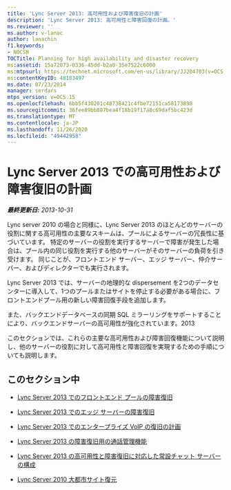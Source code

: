 ```yaml
---
title: 'Lync Server 2013: 高可用性および障害復旧の計画'
description: 'Lync Server 2013: 高可用性と障害回復の計画。'
ms.reviewer: ''
ms.author: v-lanac
author: lanachin
f1.keywords:
- NOCSH
TOCTitle: Planning for high availability and disaster recovery
ms:assetid: 15a72073-0336-45dd-b2a0-35e7522c6000
ms:mtpsurl: https://technet.microsoft.com/en-us/library/JJ204703(v=OCS.15)
ms:contentKeyID: 48183497
ms.date: 07/23/2014
manager: serdars
mtps_version: v=OCS.15
ms.openlocfilehash: 6bb5f430201c48738421c4fbe72151ca58173898
ms.sourcegitcommit: 36fee89bb887bea4f18b19f17a8c69daf5bc423d
ms.translationtype: MT
ms.contentlocale: ja-JP
ms.lasthandoff: 11/26/2020
ms.locfileid: "49442958"
---
```

# <a name="planning-for-high-availability-and-disaster-recovery-in-lync-server-2013"></a>Lync Server 2013 での高可用性および障害復旧の計画

<div data-xmlns="http://www.w3.org/1999/xhtml">

<div class="topic" data-xmlns="http://www.w3.org/1999/xhtml" data-msxsl="urn:schemas-microsoft-com:xslt" data-cs="https://msdn.microsoft.com/">

<div data-asp="https://msdn2.microsoft.com/asp">



</div>

<div id="mainSection">

<div id="mainBody">

<span> </span>

_**最終更新日:** 2013-10-31_

Lync server 2010 の場合と同様に、Lync Server 2013 のほとんどのサーバーの役割に関する高可用性の主要なスキームは、プールによるサーバーの冗長性に基づいています。 特定のサーバーの役割を実行するサーバーで障害が発生した場合は、プール内の同じ役割を実行する他のサーバーがそのサーバーの負荷を引き受けます。 同じことが、フロントエンド サーバー、エッジ サーバー、仲介サーバー、およびディレクターでも実行されます。

Lync Server 2013 では、サーバーの地理的な dispersement を2つのデータセンターに導入して、1つのプールまたはサイトを停止する必要がある場合に、フロントエンドプール用の新しい障害回復手段を追加します。

また、バックエンドデータベースの同期 SQL ミラーリングをサポートすることにより、バックエンドサーバーの高可用性が強化されています。2013

このセクションでは、これらの主要な高可用性および障害回復機能について説明し、他のサーバーの役割に対して高可用性と障害回復を実現するための手順についても説明します。

<div>

## <a name="in-this-section"></a>このセクション中

  - [Lync Server 2013 でのフロントエンド プールの障害復旧](lync-server-2013-front-end-pool-disaster-recovery.md)

  - [Lync Server 2013 でのエッジ サーバーの障害復旧](lync-server-2013-edge-server-disaster-recovery.md)

  - [Lync Server 2013 でのエンタープライズ VoIP の復旧の計画](lync-server-2013-planning-for-enterprise-voice-resiliency.md)

  - [Lync Server 2013 の障害復旧用の通話管理機能](lync-server-2013-call-management-features-for-disaster-recovery.md)

  - [Lync Server 2013 の高可用性と障害復旧に対応した常設チャット サーバーの構成](lync-server-2013-configuring-persistent-chat-server-for-high-availability-and-disaster-recovery.md)

  - [Lync Server 2010 大都市サイト復元](lync-server-2013-compatibility-with-lync-server-2010-metropolitan-site-resiliency.md)

</div>

</div>

<span> </span>

</div>

</div>

</div>

